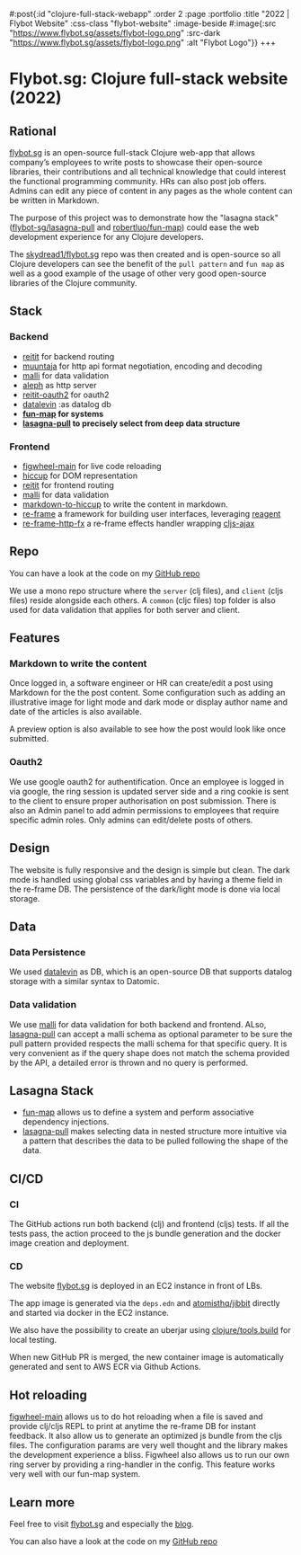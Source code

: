 #:post{:id "clojure-full-stack-webapp"
       :order 2
       :page :portfolio
       :title "2022 | Flybot Website"
       :css-class "flybot-website"
       :image-beside #:image{:src "https://www.flybot.sg/assets/flybot-logo.png"
                             :src-dark "https://www.flybot.sg/assets/flybot-logo.png"
                             :alt "Flybot Logo"}}
+++
# Flybot.sg: Clojure full-stack website (2022)

## Rational

[flybot.sg](https://www.flybot.sg/) is an open-source full-stack Clojure web-app that allows company’s employees to write posts to showcase their open-source libraries, their contributions and all technical knowledge that could interest the functional programming community. HRs can also post job offers. Admins can edit any piece of content in any pages as the whole content can be written in Markdown.

The purpose of this project was to demonstrate how the "lasagna stack" ([flybot-sg/lasagna-pull](https://github.com/flybot-sg/lasagna-pull) and [robertluo/fun-map](https://github.com/robertluo/fun-map)) could ease the web development experience for any Clojure developers.

The [skydread1/flybot.sg](https://github.com/skydread1/flybot.sg) repo was then created and is open-source so all Clojure developers can see the benefit of the `pull pattern` and `fun map` as well as a good example of the usage of other very good open-source libraries of the Clojure community.

## Stack

### Backend

- [reitit](https://github.com/metosin/reitit) for backend routing
- [muuntaja](https://github.com/metosin/muuntaja) for http api format negotiation, encoding and decoding
- [malli](https://github.com/metosin/malli) for data validation
- [aleph](https://github.com/clj-commons/aleph) as http server
- [reitit-oauth2](https://github.com/skydread1/reitit-oauth2) for oauth2
- [datalevin](https://github.com/juji-io/datalevin) :as datalog db
- **[fun-map](https://github.com/robertluo/fun-map) for systems**
- **[lasagna-pull](https://github.com/flybot-sg/lasagna-pull) to precisely select from deep data structure**

### Frontend

- [figwheel-main](https://github.com/bhauman/figwheel-main) for live code reloading
- [hiccup](https://github.com/weavejester/hiccup) for DOM representation
- [reitit](https://github.com/metosin/reitit) for frontend routing
- [malli](https://github.com/metosin/malli) for data validation
- [markdown-to-hiccup](https://github.com/mpcarolin/markdown-to-hiccup) to write the content in markdown.
- [re-frame](https://github.com/day8/re-frame) a framework for building user interfaces, leveraging [reagent](https://github.com/reagent-project/reagent)
- [re-frame-http-fx](https://github.com/day8/re-frame-http-fx) a re-frame effects handler wrapping [cljs-ajax](https://github.com/JulianBirch/cljs-ajax)

## Repo

You can have a look at the code on my [GitHub repo](https://github.com/skydread1/flybot.sg)

We use a mono repo structure where the `server` (clj files), and `client` (cljs files) reside alongside each others.
A `common` (cljc files) top folder is also used for data validation that applies for both server and client.

## Features

### Markdown to write the content

Once logged in, a software engineer or HR can create/edit a post using Markdown for the the post content. Some configuration such as adding an illustrative image for light mode and dark mode or display author name and date of the articles is also available.

A preview option is also available to see how the post would look like once submitted.

### Oauth2

We use google oauth2 for authentification. Once an employee is logged in via google, the ring session is updated server side and a ring cookie is sent to the client to ensure proper authorisation on post submission. There is also an Admin panel to add admin permissions to employees that require specific admin roles. Only admins can edit/delete posts of others.

## Design

The website is fully responsive and the design is simple but clean. The dark mode is handled using global css variables and by having a theme field in the re-frame DB. The persistence of the dark/light mode is done via local storage.

## Data

### Data Persistence

We used [datalevin](https://github.com/juji-io/datalevin) as DB, which is an open-source DB that supports datalog storage with a similar syntax to Datomic.

### Data validation

We use [malli](https://github.com/metosin/malli) for data validation for both backend and frontend.
ALso, [lasagna-pull](https://github.com/flybot-sg/lasagna-pull) can accept a malli schema as optional parameter to be sure the pull pattern provided respects the malli schema for that specific query. It is very convenient as if the query shape does not match the schema provided by the API, a detailed error is thrown and no query is performed.

## Lasagna Stack

- [fun-map](https://github.com/robertluo/fun-map) allows us to define a system and perform associative dependency injections.
- [lasagna-pull](https://github.com/flybot-sg/lasagna-pull) makes selecting data in nested structure more intuitive via a pattern that describes the data to be pulled following the shape of the data.

## CI/CD

### CI

The GitHub actions run both backend (clj) and frontend (cljs) tests.
If all the tests pass, the action proceed to the js bundle generation and the docker image creation and deployment.

### CD

The website [flybot.sg](http://flybot.sg) is deployed in an EC2 instance in front of LBs.

The app image is generated via the `deps.edn` and [atomisthq/jibbit](https://github.com/atomisthq/jibbit) directly and started via docker in the EC2 instance.

We also have the possibility to create an uberjar using [clojure/tools.build](https://github.com/clojure/tools.build) for local testing.

When new GitHub PR is merged, the new container image is automatically generated and sent to AWS ECR via Github Actions.

## Hot reloading

[figwheel-main](https://github.com/bhauman/figwheel-main) allows us to do hot reloading when a file is saved and provide clj/cljs REPL to print at anytime the re-frame DB for instant feedback. It also allow us to generate an optimized js bundle from the cljs files. The configuration params are very well thought and the library makes the development experience a bliss. Figwheel also allows us to run our own ring server by providing a ring-handler in the config. This feature works very well with our fun-map system.

## Learn more

Feel free to visit [flybot.sg](https://www.flybot.sg/) and especially the [blog](https://www.flybot.sg/blog).

You can also have a look at the code on my [GitHub repo](https://github.com/skydread1/flybot.sg)